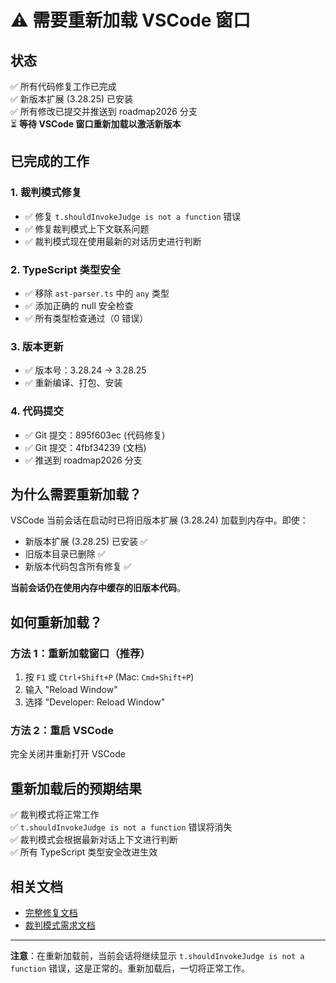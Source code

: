 # ⚠️ 需要重新加载 VSCode 窗口

## 状态

✅ 所有代码修复工作已完成  
✅ 新版本扩展 (3.28.25) 已安装  
✅ 所有修改已提交并推送到 roadmap2026 分支  
⏳ **等待 VSCode 窗口重新加载以激活新版本**

## 已完成的工作

### 1. 裁判模式修复

- ✅ 修复 `t.shouldInvokeJudge is not a function` 错误
- ✅ 修复裁判模式上下文联系问题
- ✅ 裁判模式现在使用最新的对话历史进行判断

### 2. TypeScript 类型安全

- ✅ 移除 `ast-parser.ts` 中的 `any` 类型
- ✅ 添加正确的 null 安全检查
- ✅ 所有类型检查通过（0 错误）

### 3. 版本更新

- ✅ 版本号：3.28.24 → 3.28.25
- ✅ 重新编译、打包、安装

### 4. 代码提交

- ✅ Git 提交：895f603ec (代码修复)
- ✅ Git 提交：4fbf34239 (文档)
- ✅ 推送到 roadmap2026 分支

## 为什么需要重新加载？

VSCode 当前会话在启动时已将旧版本扩展 (3.28.24) 加载到内存中。即使：

- 新版本扩展 (3.28.25) 已安装 ✅
- 旧版本目录已删除 ✅
- 新版本代码包含所有修复 ✅

**当前会话仍在使用内存中缓存的旧版本代码**。

## 如何重新加载？

### 方法 1：重新加载窗口（推荐）

1. 按 `F1` 或 `Ctrl+Shift+P` (Mac: `Cmd+Shift+P`)
2. 输入 "Reload Window"
3. 选择 "Developer: Reload Window"

### 方法 2：重启 VSCode

完全关闭并重新打开 VSCode

## 重新加载后的预期结果

✅ 裁判模式将正常工作  
✅ `t.shouldInvokeJudge is not a function` 错误将消失  
✅ 裁判模式会根据最新对话上下文进行判断  
✅ 所有 TypeScript 类型安全改进生效

## 相关文档

- [完整修复文档](docs/29-judge-mode-and-typescript-fixes.md)
- [裁判模式需求文档](docs/12-judge-mode-requirements.md)

---

**注意**：在重新加载前，当前会话将继续显示 `t.shouldInvokeJudge is not a function` 错误，这是正常的。重新加载后，一切将正常工作。

